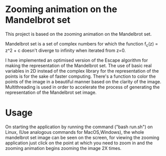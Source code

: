 # Zooming animation on the Mandelbrot set
This project is based on the zooming animation on the Mandelbrot set.

Mandelbrot set is a set of complex numbers for which the function f<sub>c</sub>(z) = z^2 + c doesn't diverge to infinity when iterated from z=0.

I have implemented an optimised version of the Escape algorithm for making the representation of the Mandelbrot set. 
The use of basic real variables in 2D instead of the complex library for the representation of the points is for the sake of faster computing.
There's a function to color the points of the image in a beautiful manner based on the clarity of the image.
Multithreading is used in order to accelerate the process of generating the representation of the Mandelbrot set image.

# Usage
On starting the application by running the command ("bash run.sh") on Linux, (Use analogous commands for MacOS,Windows), the whole mandelbrot set image can be seen on the screen, for viewing the zooming application just click on the point at which you need to zoom in and the zooming animation begins zooming the image 2X times.
